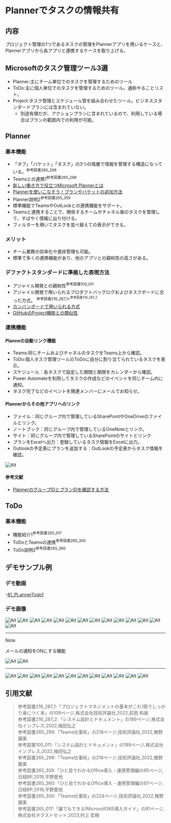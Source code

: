 # Plannerでタスクの情報共有

## 内容

プロジェクト管理の1つであるタスクの管理をPlannerアプリを用いるケースと、Plannerアプリから各アプリと連携するケースを取り上げる。

## Microsoftのタスク管理ツール3選

- Planner:主にチーム単位でのタスクを管理するためのツール
- ToDo:主に個人単位でのタスクを管理するためのツール。通称やることリスト。
- Project:タスク管理とスケジュール管を組み合わせたツール。ビジネススタンダードプランには含まれていない。
  - 別途有償だが、アクションプランに含まれているので、利用している場合はプランの範囲内での利用が可能。

## Planner

### 基本機能

- 「タブ」「バケット」「タスク」の3つの階層で情報を管理する構造になっている。<sup>参考図書265_299</sup>
- Teamsとの連携1<sup>参考図書265_298</sup>
- [新しい働き方で役立つMicrosoft Plannerとは](https://www.jbsvc.co.jp/useful/windows10/what-is-planner.html)
- [Plannerを使いこなそう！プランやバケットの追加方法](https://www.onamae-office.com/office365column/oaapp/planner_2/)
- Planner説明2<sup>参考図書265_359</sup>
- 標準機能でTeamsやOutLookとの連携機能をサポート。
- Teamsと連携することで、関係するチームやチャネル毎のタスクを管理して、すばやく情報に辿り付ける。
- フィルターを用いてタスクを並べ替えての表示ができる。

### メリット

- チーム業務の効率化や進捗管理も可能。
- 標準で多くの連携機能があり、他のアプリとの親和性の高さがある。

### デファクトスタンダードに準拠した表現方法

- アジャイル開発との親和性<sup>参考図書100_011</sup>
- アジャイル開発で用いられるプロダクトバッグログおよびタスクボードに合った方式。 <sup>参考図書216_287_1><sup>参考図書216_287_2</sup>
- [カンバンボードで用いられる方式](https://miro.com/ja/agile/what-is-a-kanban-board/)
- [GitHubのProject機能との類似性](https://style.potepan.com/articles/33624.html)

### 連携機能

#### Planneの自動リンク機能

- Teams:同じチームおよびチャネルのタスクをTeams上から確認。
- ToDo:個人タスク管理ツールのToDoに自分に割り当てられているタスクを表示。
- スケジュール：各タスクで設定した期間と期限をカレンダーから確認。
- Power Automateを利用してタスクの作成などのイベントを同じチーム内に通知。
- タスク完了などのイベントを関連メンバーにメールでお知らせ。

#### Plannerからその他アプリへのリンク

- ファイル：同じグループ内で管理しているSharePointやOneDriveのファイルとリンク。
- ノートブック：同じグループ内で管理しているOneNoteとリンク。
- サイト：同じグループ内で管理しているSharePointのサイトとリンク
- プランをExcelへ出力：登録しているタスク情報をExcelに出力。
- Outlookの予定表にプランを追加する：OutLookの予定表からタスク情報を確認。

![Alt](../../7_Prj/716_M365/300_アプリ/81_PLannerTodo/81_PLannerTodo24.png)

#### 参考文献

- [PlannerのグループIDとプランIDを確認する方法](https://qiita.com/yamad365/items/481f82e8f0140a17d1e1)

## ToDo

### 基本機能

- 機能紹介1<sup>参考図書265_017</sup>
- ToDoとTeamsの連携<sup>参考図書265_300</sup>
- ToDo説明2<sup>参考図書265_360</sup>

## デモサンプル例

### デモ動画

-[81_PLannerTodo1](../../7_Prj/716_M365/300_アプリ/81_PLannerTodo/81_PLannerTodo1.mp4)  

### デモ画像

![Alt](../../7_Prj/716_M365/300_アプリ/81_PLannerTodo/81_PLannerTodo25.png)
![Alt](../../7_Prj/716_M365/300_アプリ/81_PLannerTodo/81_PLannerTodo27.png)
![Alt](../../7_Prj/716_M365/300_アプリ/81_PLannerTodo/81_PLannerTodo7.png)
![Alt](../../7_Prj/716_M365/300_アプリ/81_PLannerTodo/81_PLannerTodo16.png)
![Alt](../../7_Prj/716_M365/300_アプリ/81_PLannerTodo/81_PLannerTodo28.png)
![Alt](../../7_Prj/716_M365/300_アプリ/81_PLannerTodo/81_PLannerTodo29.png)
![Alt](../../7_Prj/716_M365/300_アプリ/81_PLannerTodo/81_PLannerTodo8.png)
![Alt](../../7_Prj/716_M365/300_アプリ/81_PLannerTodo/81_PLannerTodo9.png)
![Alt](../../7_Prj/716_M365/300_アプリ/81_PLannerTodo/81_PLannerTodo10.png)
![Alt](../../7_Prj/716_M365/300_アプリ/81_PLannerTodo/81_PLannerTodo11.png)
![Alt](../../7_Prj/716_M365/300_アプリ/81_PLannerTodo/81_PLannerTodo12.png)
![Alt](../../7_Prj/716_M365/300_アプリ/81_PLannerTodo/81_PLannerTodo13.png)
![Alt](../../7_Prj/716_M365/300_アプリ/81_PLannerTodo/81_PLannerTodo14.png)
![Alt](../../7_Prj/716_M365/300_アプリ/81_PLannerTodo/81_PLannerTodo15.png)

---

> [!NOTE]
> メールの通知をONにする機能 

![Alt](../../7_Prj/716_M365/300_アプリ/81_PLannerTodo/81_PLannerTodo31.png)
![Alt](../../7_Prj/716_M365/300_アプリ/81_PLannerTodo/81_PLannerTodo23.png)

---

![Alt](../../7_Prj/716_M365/300_アプリ/81_PLannerTodo/81_PLannerTodo17.png)
![Alt](../../7_Prj/716_M365/300_アプリ/81_PLannerTodo/81_PLannerTodo30.png)
![Alt](../../7_Prj/716_M365/300_アプリ/81_PLannerTodo/81_PLannerTodo18.png)
![Alt](../../7_Prj/716_M365/300_アプリ/81_PLannerTodo/81_PLannerTodo19.png)
![Alt](../../7_Prj/716_M365/300_アプリ/81_PLannerTodo/81_PLannerTodo20.png)
![Alt](../../7_Prj/716_M365/300_アプリ/81_PLannerTodo/81_PLannerTodo21.png)
![Alt](../../7_Prj/716_M365/300_アプリ/81_PLannerTodo/81_PLannerTodo22.png)
![Alt](../../7_Prj/716_M365/300_アプリ/81_PLannerTodo/81_PLannerTodo1.png)
![Alt](../../7_Prj/716_M365/300_アプリ/81_PLannerTodo/81_PLannerTodo2.png)
![Alt](../../7_Prj/716_M365/300_アプリ/81_PLannerTodo/81_PLannerTodo3.png)
![Alt](../../7_Prj/716_M365/300_アプリ/81_PLannerTodo/81_PLannerTodo4.png)
![Alt](../../7_Prj/716_M365/300_アプリ/81_PLannerTodo/81_PLannerTodo5.png)

## 引用文献

> 参考図書216_287_1:「プロジェクトマネジメントの基本がこれ1冊でしっかり身につく本」の109ページ,株式会社技術評論社,2022,前田 和哉  
> 参考図書216_287_2:「システム設計とドキュメント」の189ページ,株式会社インプレス,2022,梅田弘之  
> 参考図書265_299:「Teams仕事術」の218ページ,技術評論社,2022,椎野磨美  
> 参考図書100_011:「システム設計とドキュメント」の189ページ,株式会社インプレス,2022,梅田弘之  
> 参考図書265_298:「Teams仕事術」の216ページ,技術評論社,2022,椎野磨美  
> 参考図書265_359:「ひと目でわかるOffice導入・運用管理編の95ページ,日経BP,2018,平野愛他  
> 参考図書265_360:「ひと目でわかるOffice導入・運用管理編の97ページ,日経BP,2018,平野愛他  
> 参考図書265_300:「Teams仕事術」の224ページ,技術評論社,2022,椎野磨美  
> 参考図書265_017:「誰でもできる!Microsoft365導入ガイド」の91ページ,株式会社ネクストセット,2023,村上 宏樹  
